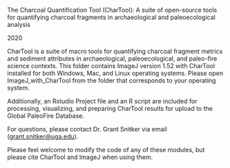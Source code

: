 The Charcoal Quantification Tool (CharTool): A suite of open-source tools for quantifying charcoal fragments in archaeological and paleoecological analysis

2020

CharTool is a suite of macro tools for quantifying charcoal fragment metrics and sediment attributes in archaeological, paleoecological, and paleo-fire science contexts. This folder contains ImageJ version 1.52 with CharTool installed for both Windows, Mac, and Linux operating systems. Please open ImageJ_with_CharTool from the folder that corresponds to your operating system.

Additionally, an Rstudio Project file and an R script are included for processing, visualizing, and preparing CharTool results for upload to the Global PaleoFire Database. 

For questions, please contact Dr. Grant Snitker via email (grant.snitker@uga.edu). 

Please feel welcome to modify the code of any of these modules, but please cite CharTool and ImageJ when using them.
